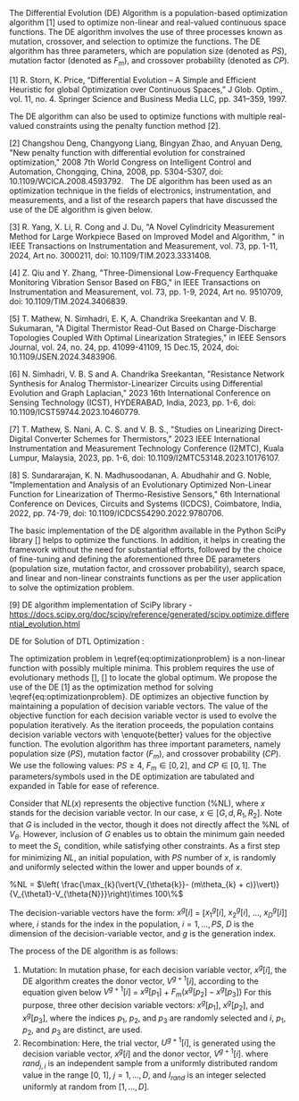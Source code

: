 The Differential Evolution (DE) Algorithm is a population-based optimization algorithm [1] used to optimize non-linear and real-valued continuous space functions. The DE algorithm involves the use of three processes known as mutation, crossover, and selection to optimize the functions. The DE algorithm has three parameters, which are population size (denoted as $PS$), mutation factor (denoted as $F_m$), and crossover probability (denoted as $CP$).

[1] R. Storn, K. Price, “Differential Evolution – A Simple and Efficient Heuristic for global Optimization over Continuous Spaces,” J Glob. Optim., vol. 11, no. 4. Springer Science and Business Media LLC, pp. 341–359, 1997.

The DE algorithm can also be used to optimize functions with multiple real-valued constraints using the penalty function method [2].

[2] Changshou Deng, Changyong Liang, Bingyan Zhao, and Anyuan Deng, "New penalty function with differential evolution for constrained optimization," 2008 7th World Congress on Intelligent Control and Automation, Chongqing, China, 2008, pp. 5304-5307, doi: 10.1109/WCICA.2008.4593792.
 
The DE algorithm has been used as an optimization technique in the fields of electronics, instrumentation, and measurements, and a list of the research papers that have discussed the use of the DE algorithm is given below.

[3] R. Yang, X. Li, R. Cong and J. Du, "A Novel Cylindricity Measurement Method for Large Workpiece Based on Improved Model and Algorithm, " in IEEE Transactions on Instrumentation and Measurement, vol. 73, pp. 1-11, 2024, Art no. 3000211, doi: 10.1109/TIM.2023.3331408.

[4] Z. Qiu and Y. Zhang, "Three-Dimensional Low-Frequency Earthquake Monitoring Vibration Sensor Based on FBG," in IEEE Transactions on Instrumentation and Measurement, vol. 73, pp. 1-9, 2024, Art no. 9510709, doi: 10.1109/TIM.2024.3406839.

[5] T. Mathew, N. Simhadri, E. K, A. Chandrika Sreekantan and V. B. Sukumaran, "A Digital Thermistor Read-Out Based on Charge-Discharge Topologies Coupled With Optimal Linearization Strategies," in IEEE Sensors Journal, vol. 24, no. 24, pp. 41099-41109, 15 Dec.15, 2024, doi: 10.1109/JSEN.2024.3483906.

[6] N. Simhadri, V. B. S and A. Chandrika Sreekantan, "Resistance Network Synthesis for Analog Thermistor-Linearizer Circuits using Differential Evolution and Graph Laplacian," 2023 16th International Conference on Sensing Technology (ICST), HYDERABAD, India, 2023, pp. 1-6, doi: 10.1109/ICST59744.2023.10460779. 

[7] T. Mathew, S. Nani, A. C. S. and V. B. S., "Studies on Linearizing Direct-Digital Converter Schemes for Thermistors," 2023 IEEE International Instrumentation and Measurement Technology Conference (I2MTC), Kuala Lumpur, Malaysia, 2023, pp. 1-6, doi: 10.1109/I2MTC53148.2023.10176107.

[8] S. Sundararajan, K. N. Madhusoodanan, A. Abudhahir and G. Noble, "Implementation and Analysis of an Evolutionary Optimized Non-Linear Function for Linearization of Thermo-Resistive Sensors," 6th International Conference on Devices, Circuits and Systems (ICDCS), Coimbatore, India, 2022, pp. 74-79, doi: 10.1109/ICDCS54290.2022.9780706.

The basic implementation of the DE algorithm available in the Python SciPy library [] helps to optimize the functions. In addition, it helps in creating the framework without the need for substantial efforts, followed by the choice of fine-tuning and defining the aforementioned three DE parameters (population size, mutation factor, and crossover probability), search space, and linear and non-linear constraints functions as per the user application to solve the optimization problem. 

[9] DE algorithm implementation of SciPy library - https://docs.scipy.org/doc/scipy/reference/generated/scipy.optimize.differential_evolution.html

DE for Solution of DTL Optimization :

The optimization problem in \eqref{eq:optimizationproblem} is a non-linear function with possibly multiple minima. This problem requires the use of evolutionary methods [], [] to locate the global optimum. We propose the use of the DE [1] as the optimization method for solving \eqref{eq:optimizationproblem}. DE optimizes an objective function by maintaining a population of decision variable vectors. The value of the objective function for each decision variable vector is used to evolve the population iteratively. As the iteration proceeds, the population contains decision variable vectors with \enquote{better} values for the objective function. The evolution algorithm has three important parameters, namely population size ($PS$), mutation factor ($F_m$), and crossover probability ($CP$). We use the following values: $PS\geq4$, $F_m\in[0,2]$, and $CP\in[0,1]$. The parameters/symbols used in the DE optimization are tabulated and expanded in Table for ease of reference.

Consider that $NL(x)$ represents the objective function (\%NL), where $x$ stands for the decision variable vector. In our case, $x\in[G, d, R_1, R_2]$. Note that $G$ is included in the vector, though it does not directly affect the \%NL of $V_{\theta}$. However, inclusion of $G$ enables us to obtain the minimum gain needed to meet the $S_L$ condition, while satisfying other constraints. As a first step for minimizing $NL$, an initial population, with $PS$ number of $x$, is randomly and uniformly selected within the lower and upper bounds of $x$.

\%NL = $\left( \frac{\max_{k}(\vert{V_{\theta{k}}- (m\theta_{k} + c)}\vert)}{V_{\theta1}-V_{\theta{N}}}\right)\times 100\%$

The decision-variable vectors have the form: $x^{g}[i]$ = [$x^{g}_{1}[i]$, $x^{g}_{2}[i]$, $\ldots$, $x^{g}_{D}[i]$]
where, $i$ stands for the index in the population, $i=1,\ldots,PS$, $D$ is the dimension of the decision-variable vector, and $g$ is the generation index.

The process of the DE algorithm is as follows:

1. Mutation: In mutation phase, for each decision variable vector, $x^{g}[i]$, the DE algorithm creates the donor vector, $V^{g+1}[i]$, according to the equation given below
$V^{g+1}[i]$ = $x^{g}[p_1]$ + $F_m$$(x^{g}[p_2] - x^{g}[p_3])$
For this purpose, three other decision variable vectors: $x^{g}[p_1]$, $x^{g}[p_2]$, and $x^{g}[p_3]$, where the indices $p_1$, $p_2$, and $p_3$ are randomly selected and $i$, $p_1$, $p_2$, and $p_3$ are distinct, are used.
2. Recombination: Here, the trial vector, $U^{g+1}[i]$, is generated using the decision variable vector, $x^{g}[i]$ and the donor vector, $V^{g+1}[i]$.
where $rand_{j,i}$ is an independent sample from a uniformly distributed random value in the range [0, 1], $j=1,\ldots,D$, and $I_{rand}$ is an integer selected uniformly at random from $[1,\ldots,D]$.
